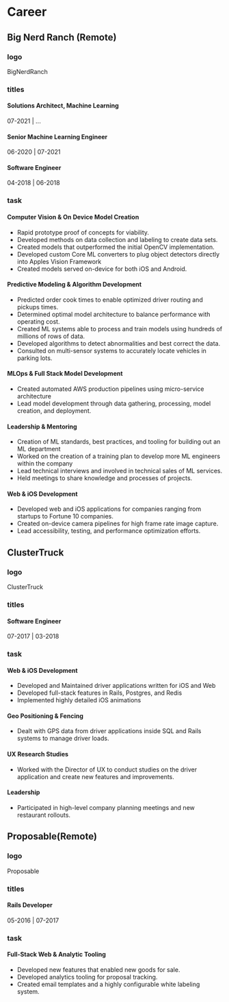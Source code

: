 # Career
## Big Nerd Ranch (Remote)
### logo
BigNerdRanch
### titles
#### Solutions Architect, Machine Learning
07-2021 | ...
#### Senior Machine Learning Engineer
06-2020 | 07-2021
#### Software Engineer
04-2018 | 06-2018

### task
#### Computer Vision & On Device Model Creation
- Rapid prototype proof of concepts for viability.
- Developed methods on data collection and labeling to create data sets.
- Created models that outperformed the initial OpenCV implementation.
- Developed custom Core ML converters to plug object detectors directly into Apples Vision Framework
- Created models served on-device for both iOS and Android.
#### Predictive Modeling & Algorithm Development
- Predicted order cook times to enable optimized driver routing and pickups times.
- Determined optimal model architecture to balance performance with operating cost.
- Created ML systems able to process and train models using hundreds of millions of rows of data.
- Developed algorithms to detect abnormalities and best correct the data.
- Consulted on multi-sensor systems to accurately locate vehicles in parking lots.
#### MLOps & Full Stack Model Development
- Created automated AWS production pipelines using micro-service architecture 
- Lead model development through data gathering, processing, model creation, and deployment.
#### Leadership & Mentoring
- Creation of ML standards, best practices, and tooling for building out an ML department
- Worked on the creation of a training plan to develop more ML engineers within the company
- Lead technical interviews and involved in technical sales of ML services.
- Held meetings to share knowledge and processes of projects.
#### Web & iOS Development 
- Developed web and iOS applications for companies ranging from startups to Fortune 10 companies.
- Created on-device camera pipelines for high frame rate image capture.
- Lead accessibility, testing, and performance optimization efforts.

## ClusterTruck
### logo
ClusterTruck
### titles
#### Software Engineer
07-2017 | 03-2018

### task
#### Web & iOS Development
- Developed and Maintained driver applications written for iOS and Web
- Developed full-stack features in Rails, Postgres, and Redis
- Implemented highly detailed iOS animations
#### Geo Positioning & Fencing
- Dealt with GPS data from driver applications inside SQL and Rails systems to manage driver loads.
#### UX Research Studies
- Worked with the Director of UX to conduct studies on the driver application and create new features and improvements.
#### Leadership
- Participated in high-level company planning meetings and new restaurant rollouts.

## Proposable(Remote)
### logo
Proposable
### titles
#### Rails Developer
05-2016 | 07-2017

### task
#### Full-Stack Web & Analytic Tooling
- Developed new features that enabled new goods for sale.
- Developed analytics tooling for proposal tracking.
- Created email templates and a highly configurable white labeling system.